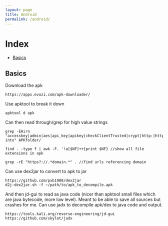 ```yaml
---
layout: page
title: Android
permalink: /android/
---
```


# Index

* [Basics](#basics)

## Basics

Download the apk
```
https://apps.evozi.com/apk-downloader/
```
Use apktool to break it down
```
apktool d apk
```
Can then read through/grep for high value strings
```
grep -EHirn "accesskey|admin|aes|api_key|apikey|checkClientTrusted|crypt|http:|https:|password|pinning|secret|SHA256|SharedPreferences|superuser|token|X509TrustManager|insert into" APKfolder/

find . -type f | awk -F. '!a[$NF]++{print $NF} //show all file extensions in apk

grep -rE "https?://.*domain.*" . //find urls referencing domain
```
Can use dex2jar to convert to apk to jar
```
https://github.com/pxb1988/dex2jar
d2j-dex2jar.sh -f ~/path/to/apk_to_decompile.apk
```
And then jd-gui to read as java code (nicer than apktool smali files which are java bytecode, more low level).
Meant to be able to save all sources but crashes for me. Can use jadx to decompile apk/dex to java code and output.
```
https://tools.kali.org/reverse-engineering/jd-gui
https://github.com/skylot/jadx
```
